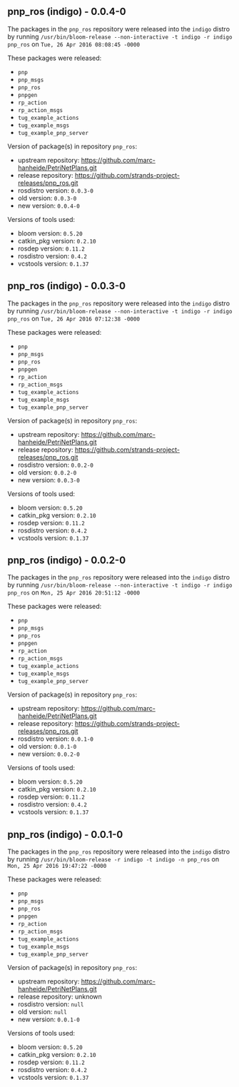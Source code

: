 ## pnp_ros (indigo) - 0.0.4-0

The packages in the `pnp_ros` repository were released into the `indigo` distro by running `/usr/bin/bloom-release --non-interactive -t indigo -r indigo pnp_ros` on `Tue, 26 Apr 2016 08:08:45 -0000`

These packages were released:
- `pnp`
- `pnp_msgs`
- `pnp_ros`
- `pnpgen`
- `rp_action`
- `rp_action_msgs`
- `tug_example_actions`
- `tug_example_msgs`
- `tug_example_pnp_server`

Version of package(s) in repository `pnp_ros`:
- upstream repository: https://github.com/marc-hanheide/PetriNetPlans.git
- release repository: https://github.com/strands-project-releases/pnp_ros.git
- rosdistro version: `0.0.3-0`
- old version: `0.0.3-0`
- new version: `0.0.4-0`

Versions of tools used:
- bloom version: `0.5.20`
- catkin_pkg version: `0.2.10`
- rosdep version: `0.11.2`
- rosdistro version: `0.4.2`
- vcstools version: `0.1.37`


## pnp_ros (indigo) - 0.0.3-0

The packages in the `pnp_ros` repository were released into the `indigo` distro by running `/usr/bin/bloom-release --non-interactive -t indigo -r indigo pnp_ros` on `Tue, 26 Apr 2016 07:12:38 -0000`

These packages were released:
- `pnp`
- `pnp_msgs`
- `pnp_ros`
- `pnpgen`
- `rp_action`
- `rp_action_msgs`
- `tug_example_actions`
- `tug_example_msgs`
- `tug_example_pnp_server`

Version of package(s) in repository `pnp_ros`:
- upstream repository: https://github.com/marc-hanheide/PetriNetPlans.git
- release repository: https://github.com/strands-project-releases/pnp_ros.git
- rosdistro version: `0.0.2-0`
- old version: `0.0.2-0`
- new version: `0.0.3-0`

Versions of tools used:
- bloom version: `0.5.20`
- catkin_pkg version: `0.2.10`
- rosdep version: `0.11.2`
- rosdistro version: `0.4.2`
- vcstools version: `0.1.37`


## pnp_ros (indigo) - 0.0.2-0

The packages in the `pnp_ros` repository were released into the `indigo` distro by running `/usr/bin/bloom-release --non-interactive -t indigo -r indigo pnp_ros` on `Mon, 25 Apr 2016 20:51:12 -0000`

These packages were released:
- `pnp`
- `pnp_msgs`
- `pnp_ros`
- `pnpgen`
- `rp_action`
- `rp_action_msgs`
- `tug_example_actions`
- `tug_example_msgs`
- `tug_example_pnp_server`

Version of package(s) in repository `pnp_ros`:
- upstream repository: https://github.com/marc-hanheide/PetriNetPlans.git
- release repository: https://github.com/strands-project-releases/pnp_ros.git
- rosdistro version: `0.0.1-0`
- old version: `0.0.1-0`
- new version: `0.0.2-0`

Versions of tools used:
- bloom version: `0.5.20`
- catkin_pkg version: `0.2.10`
- rosdep version: `0.11.2`
- rosdistro version: `0.4.2`
- vcstools version: `0.1.37`


## pnp_ros (indigo) - 0.0.1-0

The packages in the `pnp_ros` repository were released into the `indigo` distro by running `/usr/bin/bloom-release -r indigo -t indigo -n pnp_ros` on `Mon, 25 Apr 2016 19:47:22 -0000`

These packages were released:
- `pnp`
- `pnp_msgs`
- `pnp_ros`
- `pnpgen`
- `rp_action`
- `rp_action_msgs`
- `tug_example_actions`
- `tug_example_msgs`
- `tug_example_pnp_server`

Version of package(s) in repository `pnp_ros`:
- upstream repository: https://github.com/marc-hanheide/PetriNetPlans.git
- release repository: unknown
- rosdistro version: `null`
- old version: `null`
- new version: `0.0.1-0`

Versions of tools used:
- bloom version: `0.5.20`
- catkin_pkg version: `0.2.10`
- rosdep version: `0.11.2`
- rosdistro version: `0.4.2`
- vcstools version: `0.1.37`


